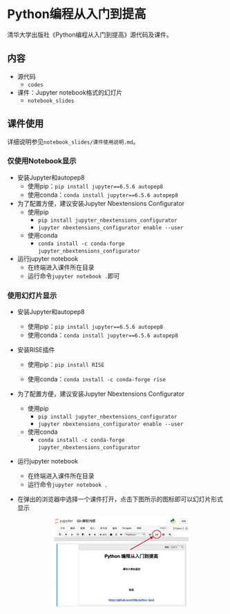 # Python编程从入门到提高
清华大学出版社《Python编程从入门到提高》源代码及课件。

## 内容

- 源代码
  - `codes`
- 课件：Jupyter notebook格式的幻灯片
  - `notebook_slides`

## 课件使用

详细说明参见`notebook_slides/课件使用说明.md`。

### 仅使用Notebook显示

- 安装Jupyter和autopep8
  - 使用pip：`pip install jupyter==6.5.6 autopep8`
  - 使用conda：`conda install jupyter==6.5.6 autopep8`
- 为了配置方便，建议安装Jupyter Nbextensions Configurator
  - 使用pip
    - `pip install jupyter_nbextensions_configurator`
    - `jupyter nbextensions_configurator enable --user`
  - 使用conda
    - `conda install -c conda-forge jupyter_nbextensions_configurator`
- 运行jupyter notebook
  - 在终端进入课件所在目录
  - 运行命令`jupyter notebook .`即可

### 使用幻灯片显示

- 安装Jupyter和autopep8
  - 使用pip：`pip install jupyter==6.5.6 autopep8`
  - 使用conda：`conda install jupyter==6.5.6 autopep8`

- 安装RISE插件
  - 使用pip：`pip install RISE`

  - 使用conda：`conda install -c conda-forge rise`
- 为了配置方便，建议安装Jupyter Nbextensions Configurator
  - 使用pip
    - `pip install jupyter_nbextensions_configurator`
    - `jupyter nbextensions_configurator enable --user`
  - 使用conda
    - `conda install -c conda-forge jupyter_nbextensions_configurator`

- 运行jupyter notebook

  - 在终端进入课件所在目录
  - 运行命令`jupyter notebook .`

- 在弹出的浏览器中选择一个课件打开，点击下图所示的图标即可以幻灯片形式显示

  <center>
      <img src="rise.png" width="65%"/>
  </center>

  
